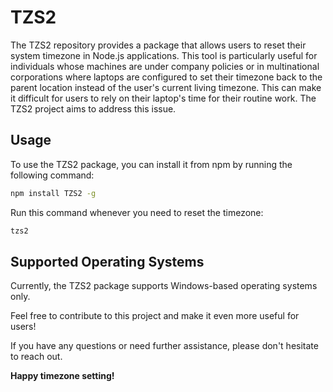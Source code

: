 # TZS2

The TZS2 repository provides a package that allows users to reset their system timezone in Node.js applications. This tool is particularly useful for individuals whose machines are under company policies or in multinational corporations where laptops are configured to set their timezone back to the parent location instead of the user's current living timezone. This can make it difficult for users to rely on their laptop's time for their routine work. The TZS2 project aims to address this issue.

## Usage

To use the TZS2 package, you can install it from npm by running the following command:

```sh
npm install TZS2 -g
```

Run this command whenever you need to reset the timezone:

```sh
tzs2
```

## Supported Operating Systems

Currently, the TZS2 package supports Windows-based operating systems only.

Feel free to contribute to this project and make it even more useful for users!

If you have any questions or need further assistance, please don't hesitate to reach out.

**Happy timezone setting!**
